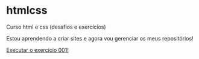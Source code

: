 # htmlcss
 Curso html e css (desafios e exercícios)

Estou aprendendo a criar sites e agora vou gerenciar os meus repositórios!

<a href="https://gustavohss1.github.io/htmlcss/exercicios/ex001/index.html"> Executar o exercício 001! 